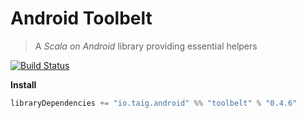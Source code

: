 # Android Toolbelt

> A *Scala on Android* library providing essential helpers

[![Build Status](https://travis-ci.org/Taig/Toolbelt.svg?branch=master)](https://travis-ci.org/Taig/Toolbelt)

**Install**

````scala
libraryDependencies += "io.taig.android" %% "toolbelt" % "0.4.6"
````